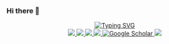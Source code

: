 ### Hi there 👋

<p align="center">
<a href="https://github.com/yourusername">
    <img src="https://readme-typing-svg.demolab.com?font=Georgia&size=22&duration=2000&pause=100&multiline=true&width=435&height=70&lines=Pablo+Laso;Data+Scientist+%7C+ML+and+DL+Specialist" alt="Typing SVG" />
</a>
<br/>
    
<a href="https://lasopablo.github.io">
    <img src="https://img.shields.io/badge/Website-lasopablo.github.io-blue?style=flat-square">
</a>
<a href="[CV](https://lasopablo.github.io/about)">
    <img src="https://img.shields.io/badge/PDF-Resume-blue?style=flat-square&logo=adobe">
</a>  
<a href="your-linkedin-profile">
    <img src="https://img.shields.io/badge/-LinkedIn-blue?style=flat-square&logo=linkedin">
</a>
<a href="mailto:your-email">
    <img src="https://img.shields.io/badge/-Email-blue?style=flat-square&logo=gmail&logoColor=white">
</a>
<a href="your-google-scholar-link" target="_blank">
    <img alt='Google Scholar' src='https://img.shields.io/badge/Scholar-blue?style=flat&logo=GoogleScholar&logoColor=white&&color=blue'>
</a>
<a href="your-calendly-link">
    <img src="https://img.shields.io/badge/-Schedule%20a%20Meeting-blue?style=flat-square&logo=calendly&logoColor=white">
</a>
</p>

